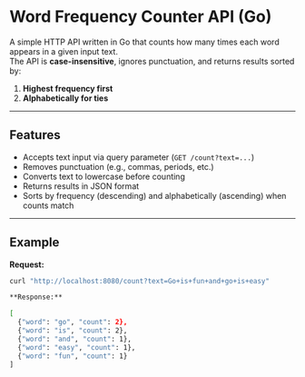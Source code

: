 # Word Frequency Counter API (Go)

A simple HTTP API written in Go that counts how many times each word appears in a given input text.  
The API is **case-insensitive**, ignores punctuation, and returns results sorted by:

1. **Highest frequency first**
2. **Alphabetically for ties**

---

## Features
- Accepts text input via query parameter (`GET /count?text=...`)
- Removes punctuation (e.g., commas, periods, etc.)
- Converts text to lowercase before counting
- Returns results in JSON format
- Sorts by frequency (descending) and alphabetically (ascending) when counts match

---

## Example

**Request:**
```bash
curl "http://localhost:8080/count?text=Go+is+fun+and+go+is+easy"

**Response:**

[
  {"word": "go", "count": 2},
  {"word": "is", "count": 2},
  {"word": "and", "count": 1},
  {"word": "easy", "count": 1},
  {"word": "fun", "count": 1}
]
